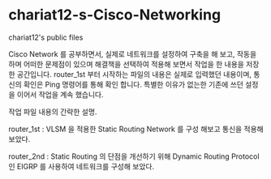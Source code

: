 # chariat12-s-Cisco-Networking
chariat12's public files

Cisco Network 를 공부하면서, 실제로 네트워크를 설정하여 구축을 해 보고, 작동을 하며 어떠한 문제점이 있으며 해결책을 선택하여 적용해 보면서 작업을 한 내용을 저장 한 공간입니다.
router_1st 부터 시작하는 파일의 내용은 실제로 입력했던 내용이며, 통신의 확인은 Ping 명령어를 통해 확인 합니다. 특별한 이유가 없는한 기존에 쓰던 설정을 이어서 작업을 계속 했습니다.

작업 파일 내용의 간략한 설명.

 router_1st : VLSM 을 적용한 Static Routing Network 를 구성 해보고 통신을 적용해 보았다.

 router_2nd : Static Routing 의 단점을 개선하기 위해 Dynamic Routing Protocol인 EIGRP 를 사용하여 네트워크를 구성해 보았다.

